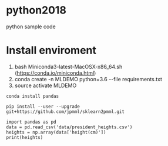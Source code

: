 # python2018
python sample code

# Install enviroment

1. bash Miniconda3-latest-MacOSX-x86_64.sh (https://conda.io/miniconda.html)
2. conda create -n MLDEMO python=3.6 --file requirements.txt
3. source activate MLDEMO

```
conda install pandas

pip install --user --upgrade git+https://github.com/jpmml/sklearn2pmml.git

import pandas as pd
data = pd.read_csv('data/president_heights.csv')
heights = np.array(data['height(cm)'])
print(heights)
```
